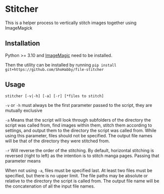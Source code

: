 # Stitcher
This is a helper process to vertically stitch images together using ImageMagick

## Installation 
Python >= 3.10 and [ImageMagic](https://imagemagick.org/script/download.php) need to be installed.

Then the utility can be installed by running `pip install git+https://github.com/ShoHabby/file-stitcher`

## Usage
`stitcher [-v|-h] [-a] [-r] [*files to stitch]`

`-v` or `-h` must always be the first parameter passed to the script, they are mutually exclusive

`-a` Means that the script will look through subfolders of the directory the script was called from, find images within them, stitch them according to settings,
and output them to the directory the script was called from. While using this parameter, files should not be specified.
The output file names will be that of the directory they were stitched from.

`-r` Will reverse the order of the stitching. By default, horizontal stitching is reversed (right to left) as the intention is to stitch manga pages.
Passing that parameter means

When not using `-a`, files must be specified last. At least two files must be specified, but there is no upper limit.
The file paths may be absolute or relative to the directory the script is called from.
The output file name will be the concatenation of all the input file names.